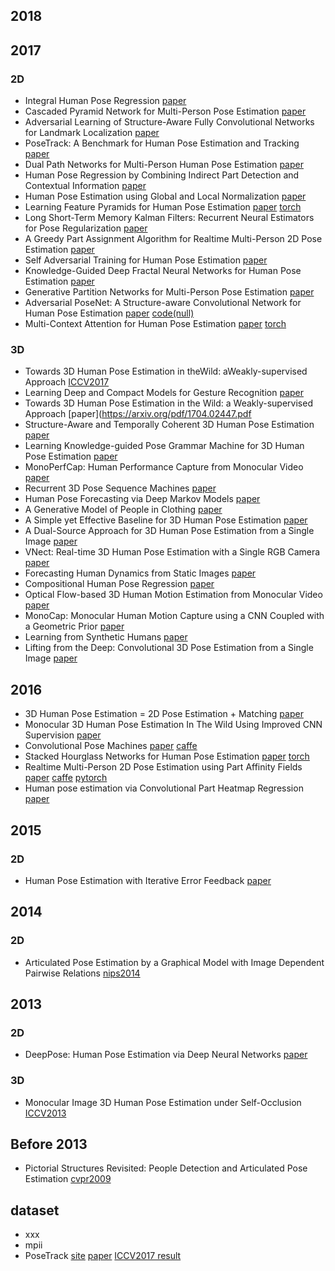 

## 2018

## 2017
### 2D
- Integral Human Pose Regression [paper](https://arxiv.org/pdf/1711.08229.pdf)
- Cascaded Pyramid Network for Multi-Person Pose Estimation [paper](https://arxiv.org/pdf/1711.07319.pdf)
- Adversarial Learning of Structure-Aware Fully Convolutional Networks for Landmark Localization [paper](https://arxiv.org/pdf/1711.00253.pdf) 
- PoseTrack: A Benchmark for Human Pose Estimation and Tracking [paper](https://arxiv.org/pdf/1710.10000.pdf)
- Dual Path Networks for Multi-Person Human Pose Estimation [paper](https://arxiv.org/pdf/1710.10192.pdf)
- Human Pose Regression by Combining Indirect Part Detection and Contextual Information [paper](https://arxiv.org/pdf/1710.02322.pdf)
- Human Pose Estimation using Global and Local Normalization [paper](https://arxiv.org/pdf/1709.07220.pdf)
- Learning Feature Pyramids for Human Pose Estimation [paper](https://arxiv.org/pdf/1708.01101.pdf) [torch](https://github.com/bearpaw/PyraNet)
- Long Short-Term Memory Kalman Filters: Recurrent Neural Estimators for Pose Regularization [paper](https://arxiv.org/pdf/1708.01885.pdf)
- A Greedy Part Assignment Algorithm for Realtime Multi-Person 2D Pose Estimation [paper](https://arxiv.org/ftp/arxiv/papers/1708/1708.09182.pdf)
- Self Adversarial Training for Human Pose Estimation [paper](https://arxiv.org/pdf/1707.02439.pdf)
- Knowledge-Guided Deep Fractal Neural Networks for Human Pose Estimation [paper](https://arxiv.org/pdf/1705.02407.pdf)
- Generative Partition Networks for Multi-Person Pose Estimation [paper](https://arxiv.org/pdf/1705.07422.pdf)
- Adversarial PoseNet: A Structure-aware Convolutional Network for Human Pose Estimation [paper](https://arxiv.org/pdf/1705.00389.pdf) [code(null)](https://github.com/Captain-Xiong/Adversarial-PoseNet)
- Multi-Context Attention for Human Pose Estimation [paper](https://arxiv.org/pdf/1702.07432.pdf) [torch](https://github.com/bearpaw/pose-attention)

### 3D
- Towards 3D Human Pose Estimation in theWild: aWeakly-supervised Approach [ICCV2017](http://openaccess.thecvf.com/content_ICCV_2017/papers/Zhou_Towards_3D_Human_ICCV_2017_paper.pdf)
- Learning Deep and Compact Models for Gesture Recognition [paper](https://arxiv.org/pdf/1712.10136.pdf)
- Towards 3D Human Pose Estimation in the Wild: a Weakly-supervised Approach [paper](https://arxiv.org/pdf/1704.02447.pdf
- Structure-Aware and Temporally Coherent 3D Human Pose Estimation [paper](https://arxiv.org/pdf/1711.09250.pdf)
- Learning Knowledge-guided Pose Grammar Machine for 3D Human Pose Estimation [paper](https://arxiv.org/pdf/1710.06513.pdf)
- MonoPerfCap: Human Performance Capture from Monocular Video [paper](https://arxiv.org/pdf/1708.02136.pdf)
- Recurrent 3D Pose Sequence Machines [paper](https://arxiv.org/pdf/1707.09695.pdf)
- Human Pose Forecasting via Deep Markov Models [paper](https://arxiv.org/pdf/1707.09240.pdf)
- A Generative Model of People in Clothing [paper](https://arxiv.org/pdf/1705.04098.pdf)
- A Simple yet Effective Baseline for 3D Human Pose Estimation [paper](https://arxiv.org/pdf/1705.03098.pdf)
- A Dual-Source Approach for 3D Human Pose Estimation from a Single Image [paper](https://arxiv.org/pdf/1705.02883.pdf)
- VNect: Real-time 3D Human Pose Estimation with a Single RGB Camera [paper](https://arxiv.org/pdf/1705.01583.pdf)
- Forecasting Human Dynamics from Static Images [paper](https://arxiv.org/pdf/1704.03432.pdf)
- Compositional Human Pose Regression [paper](https://arxiv.org/pdf/1704.00159.pdf)
- Optical Flow-based 3D Human Motion Estimation from Monocular Video [paper](https://arxiv.org/pdf/1703.00177.pdf)
- MonoCap: Monocular Human Motion Capture using a CNN Coupled with a Geometric Prior [paper](https://arxiv.org/pdf/1701.02354.pdf)
- Learning from Synthetic Humans [paper](https://arxiv.org/pdf/1701.01370.pdf)
- Lifting from the Deep: Convolutional 3D Pose Estimation from a Single Image [paper](https://arxiv.org/pdf/1701.00295.pdf)


## 2016
- 3D Human Pose Estimation = 2D Pose Estimation + Matching [paper](https://arxiv.org/pdf/1612.06524.pdf)
- Monocular 3D Human Pose Estimation In The Wild Using Improved CNN Supervision [paper](https://arxiv.org/pdf/1611.09813.pdf)
- Convolutional Pose Machines [paper](https://arxiv.org/pdf/1602.00134v4.pdf) [caffe](https://github.com/shihenw/convolutional-pose-machines-release)
- Stacked Hourglass Networks for Human Pose Estimation [paper](https://arxiv.org/pdf/1603.06937.pdf) [torch](https://github.com/anewell/pose-hg-train)
- Realtime Multi-Person 2D Pose Estimation using Part Affinity Fields [paper](https://arxiv.org/pdf/1611.08050.pdf) [caffe](https://github.com/ZheC/Realtime_Multi-Person_Pose_Estimation) [pytorch](https://github.com/tensorboy/pytorch_Realtime_Multi-Person_Pose_Estimation)
- Human pose estimation via Convolutional Part Heatmap Regression [paper](https://arxiv.org/pdf/1609.01743.pdf)

## 2015
### 2D
- Human Pose Estimation with Iterative Error Feedback [paper](https://arxiv.org/pdf/1507.06550.pdf)

## 2014
### 2D
- Articulated Pose Estimation by a Graphical Model with Image Dependent Pairwise Relations [nips2014]()

## 2013
### 2D
- DeepPose: Human Pose Estimation via Deep Neural Networks [paper](https://arxiv.org/pdf/1312.4659.pdf)
### 3D
- Monocular Image 3D Human Pose Estimation under Self-Occlusion [ICCV2013](https://www.cv-foundation.org/openaccess/content_iccv_2013/papers/Radwan_Monocular_Image_3D_2013_ICCV_paper.pdf)

## Before 2013
- Pictorial Structures Revisited: People Detection and Articulated Pose Estimation [cvpr2009]()

## dataset
- xxx
- mpii
- PoseTrack [site](https://posetrack.net/) [paper](https://arxiv.org/pdf/1710.10000.pdf) [ICCV2017 result](https://posetrack.net/workshops/iccv2017/posetrack-challenge-results.html)
